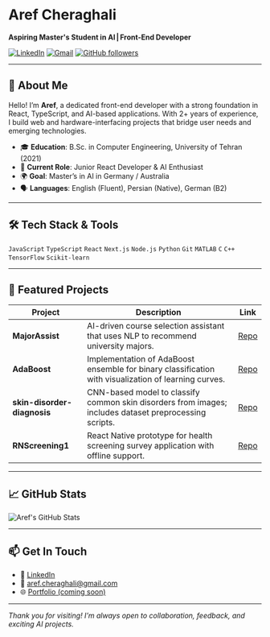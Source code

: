 # Aref Cheraghali
**Aspiring Master's Student in AI | Front-End Developer**

[![LinkedIn](https://img.shields.io/badge/LinkedIn-Aref_Cheraghali-blue)](https://www.linkedin.com/in/aref-cheraghali) [![Gmail](https://img.shields.io/badge/Email-aref.cheraghali%40gmail.com-red)](mailto:aref.cheraghali@gmail.com) [![GitHub followers](https://img.shields.io/github/followers/ArefCheraghali?label=Follow)](https://github.com/ArefCheraghali?tab=followers)

---

## 👋 About Me

Hello! I’m **Aref**, a dedicated front-end developer with a strong foundation in React, TypeScript, and AI-based applications. With 2+ years of experience, I build web and hardware-interfacing projects that bridge user needs and emerging technologies.

- 🎓 **Education**: B.Sc. in Computer Engineering, University of Tehran (2021)
- 💼 **Current Role**: Junior React Developer & AI Enthusiast
- 🌍 **Goal**: Master’s in AI in Germany / Australia
- 🗣️ **Languages**: English (Fluent), Persian (Native), German (B2)

---

## 🛠️ Tech Stack & Tools

<code>JavaScript</code> <code>TypeScript</code> <code>React</code> <code>Next.js</code> <code>Node.js</code> <code>Python</code> <code>Git</code> <code>MATLAB</code> <code>C</code> <code>C++</code> <code>TensorFlow</code> <code>Scikit-learn</code>

---

## 📌 Featured Projects

| Project | Description | Link |
| ------- | ----------- | ---- |
| **MajorAssist** | AI-driven course selection assistant that uses NLP to recommend university majors. | [Repo](https://github.com/ArefCheraghali/MajorAssist) |
| **AdaBoost** | Implementation of AdaBoost ensemble for binary classification with visualization of learning curves. | [Repo](https://github.com/ArefCheraghali/AdaBoost) |
| **skin-disorder-diagnosis** | CNN-based model to classify common skin disorders from images; includes dataset preprocessing scripts. | [Repo](https://github.com/ArefCheraghali/skin-disorder-diagnosis) |
| **RNScreening1** | React Native prototype for health screening survey application with offline support. | [Repo](https://github.com/ArefCheraghali/RNScreening1) |

---

## 📈 GitHub Stats

![Aref's GitHub Stats](https://github-readme-stats.vercel.app/api?username=ArefCheraghali&show_icons=true&theme=dark)

---

## 📫 Get In Touch

- 🔗 [LinkedIn](https://www.linkedin.com/in/aref-cheraghali)
- 📧 aref.cheraghali@gmail.com
- 🌐 [Portfolio (coming soon)](https://aref-portfolio.dev)

---

*Thank you for visiting! I’m always open to collaboration, feedback, and exciting AI projects.*
